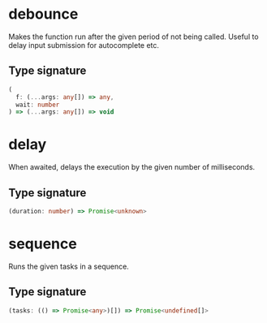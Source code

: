 # debounce

Makes the function run after the given period of not being called. Useful to delay input submission for autocomplete etc.

## Type signature

<!-- prettier-ignore-start -->
```typescript
(
  f: (...args: any[]) => any,
  wait: number
) => (...args: any[]) => void
```
<!-- prettier-ignore-end -->

# delay

When awaited, delays the execution by the given number of milliseconds.

## Type signature

<!-- prettier-ignore-start -->
```typescript
(duration: number) => Promise<unknown>
```
<!-- prettier-ignore-end -->

# sequence

Runs the given tasks in a sequence.

## Type signature

<!-- prettier-ignore-start -->
```typescript
(tasks: (() => Promise<any>)[]) => Promise<undefined[]>
```
<!-- prettier-ignore-end -->
